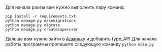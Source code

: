 Для начала раоты вам нужно выполнить пару команд:

```
pip install -r requirements.txt
python manage.py makemigrations
python manage.py migrate
python manage.py createsuperuser
```

Дальше вам нужно зайти в [Админку](http://127.0.0.1:8000/admin)
и добавить type_API
Для начала работы программы пропишите следующую команду
`python main.py`